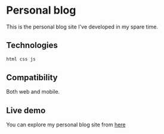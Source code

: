 # Personal blog

This is the personal blog site  I've developed in my spare time.

## Technologies


```bash
html css js
```

## Compatibility

Both web and mobile.

## Live demo
You can explore my personal blog site from [here](https://personal-blog-template.netlify.com)
